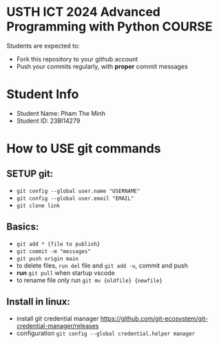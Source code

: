 # USTH ICT 2024 Advanced Programming with Python COURSE
Students are expected to:
* Fork this repository to your github account
* Push your commits regularly, with **proper** commit messages


# Student Info
* Student Name: Pham The Minh 
* Student ID: 23BI14279

# How to USE git commands

## SETUP git:
* `git config --global user.name "USERNAME"`
* `git config --global user.email "EMAIL"`
* `git clone link`

## Basics:
* `git add * {file to publish}`
* `git commit -m "messages"`
* `git push origin main`
* to delete files, `run del` file and `git add -u`, commit and push
* **run** `git pull` when startup vscode
* to rename file only run `git mv {oldfile} {newfile}`

## Install in linux:
* install git credential manager https://github.com/git-ecosystem/git-credential-manager/releases
* configuration `git config --global credential.helper manager`